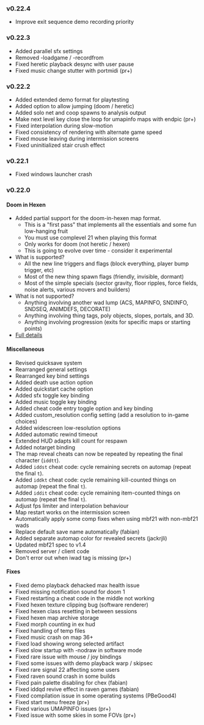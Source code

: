 ### v0.22.4
- Improve exit sequence demo recording priority

### v0.22.3
- Added parallel sfx settings
- Removed -loadgame / -recordfrom
- Fixed heretic playback desync with user pause
- Fixed music change stutter with portmidi (pr+)

### v0.22.2
- Added extended demo format for playtesting
- Added option to allow jumping (doom / heretic)
- Added solo net and coop spawns to analysis output
- Make next level key close the loop for umapinfo maps with endpic (pr+)
- Fixed interpolation during slow-motion
- Fixed consistency of rendering with alternate game speed
- Fixed mouse leaving during intermission screens
- Fixed uninitialized stair crush effect

### v0.22.1
- Fixed windows launcher crash

### v0.22.0

#### Doom in Hexen
- Added partial support for the doom-in-hexen map format.
  - This is a "first pass" that implements all the essentials and some fun low-hanging fruit
  - You must use complevel 21 when playing this format
  - Only works for doom (not heretic / hexen)
  - This is going to evolve over time - consider it experimental
- What is supported?
  - All the new line triggers and flags (block everything, player bump trigger, etc)
  - Most of the new thing spawn flags (friendly, invisible, dormant)
  - Most of the simple specials (sector gravity, floor ripples, force fields, noise alerts, various movers and builders)
- What is not supported?
  - Anything involving another wad lump (ACS, MAPINFO, SNDINFO, SNDSEQ, ANIMDEFS, DECORATE)
  - Anything involving thing tags, poly objects, slopes, portals, and 3D.
  - Anything involving progression (exits for specific maps or starting points)
- [Full details](../docs/doom_in_hexen.md)

#### Miscellaneous
- Revised quicksave system
- Rearranged general settings
- Rearranged key bind settings
- Added death use action option
- Added quickstart cache option
- Added sfx toggle key binding
- Added music toggle key binding
- Added cheat code entry toggle option and key binding
- Added custom_resolution config setting (add a resolution to in-game choices)
- Added widescreen low-resolution options
- Added automatic rewind timeout
- Extended HUD adapts kill count for respawn
- Added notarget binding
- The map reveal cheats can now be repeated by repeating the final character (`iddtt`).
- Added `iddst` cheat code: cycle remaining secrets on automap (repeat the final `t`).
- Added `iddkt` cheat code: cycle remaining kill-counted things on automap (repeat the final `t`).
- Added `iddit` cheat code: cycle remaining item-counted things on automap (repeat the final `t`).
- Adjust fps limiter and interpolation behaviour
- Map restart works on the intermission screen
- Automatically apply some comp fixes when using mbf21 with non-mbf21 wads
- Replace default save name automatically (fabian)
- Added separate automap color for revealed secrets (jackrjli)
- Updated mbf21 spec to v1.4
- Removed server / client code
- Don't error out when iwad tag is missing (pr+)

#### Fixes
- Fixed demo playback dehacked max health issue
- Fixed missing notification sound for doom 1
- Fixed restarting a cheat code in the middle not working
- Fixed hexen texture clipping bug (software renderer)
- Fixed hexen class resetting in between sessions
- Fixed hexen map archive storage
- Fixed morph counting in ex hud
- Fixed handling of temp files
- Fixed music crash on map 36+
- Fixed load showing wrong selected artifact
- Fixed slow startup with -nodraw in software mode
- Fixed rare issue with mouse / joy bindings
- Fixed some issues with demo playback warp / skipsec
- Fixed rare signal 22 affecting some users
- Fixed raven sound crash in some builds
- Fixed pain palette disabling for chex (fabian)
- Fixed iddqd revive effect in raven games (fabian)
- Fixed compilation issue in some operating systems (PBeGood4)
- Fixed start menu freeze (pr+)
- Fixed various UMAPINFO issues (pr+)
- Fixed issue with some skies in some FOVs (pr+)
